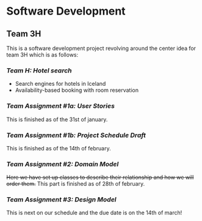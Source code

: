 # **Software Development**

## **Team 3H**

This is a software development project revolving around the center idea for team 3H which is as follows:
### ***Team H: Hotel search***
- Search engines for hotels in Iceland
- Availability-based booking with room reservation
 
 ### ***Team Assignment #1a: User Stories***
This is finished as of the 31st of january.

### ***Team Assignment #1b: Project Schedule Draft***
This is finished as of the 14th of february.

### ***Team Assignment #2: Domain Model***
~~Here we have set up classes to describe their relationship and how we will order them.~~
This part is finished as of 28th of february.

### ***Team Assignment #3: Design Model***
This is next on our schedule and the due date is on the 14th of march!